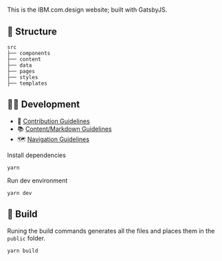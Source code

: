 # 

This is the IBM.com.design website; built with GatsbyJS.


## 📂 Structure

```
src
├── components
├── content
├── data
├── pages
├── styles
├── templates
```

## 👩‍💻 Development

- 🤝 [Contribution Guidelines](.github/CONTRIBUTING.md) 
- 📚 [Content/Markdown Guidelines](docs/CONTENT.md)
- 🗺 [Navigation Guidelines](docs/NAVIGATION.md)

Install dependencies

```
yarn
```

Run dev environment

```
yarn dev
```

## 🚀 Build

Runing the build commands generates all the files and places them in the `public` folder.

```
yarn build
```
